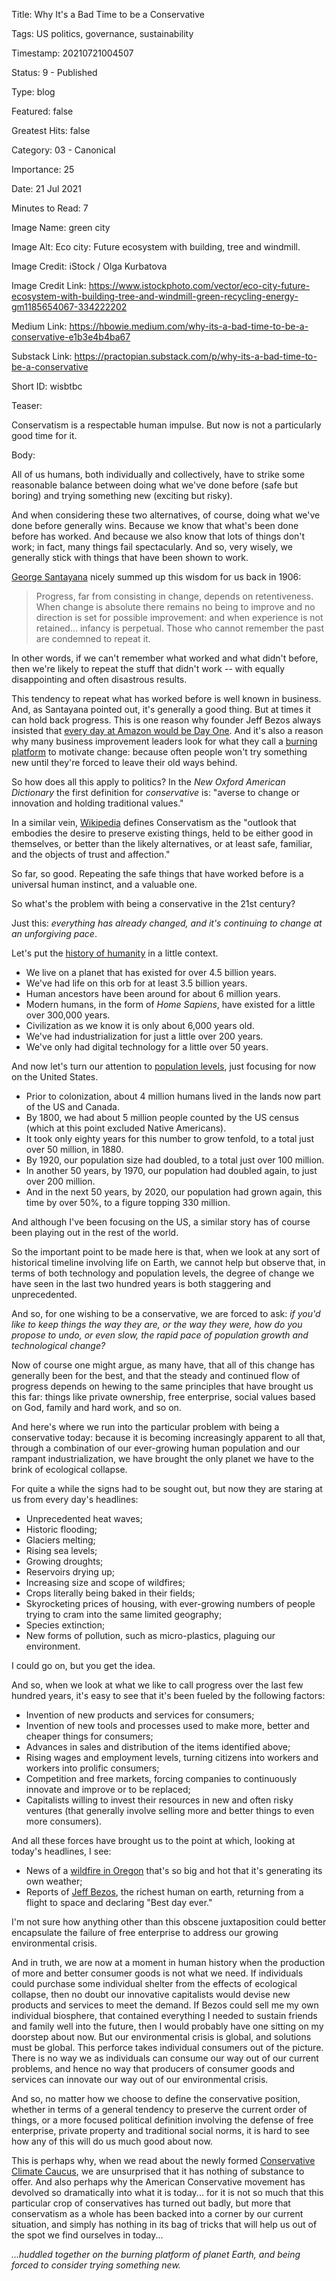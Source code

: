 Title:  Why It's a Bad Time to be a Conservative

Tags:   US politics, governance, sustainability

Timestamp: 20210721004507

Status: 9 - Published

Type:   blog

Featured: false

Greatest Hits: false

Category: 03 - Canonical

Importance: 25

Date:   21 Jul 2021

Minutes to Read: 7

Image Name: green city

Image Alt: Eco city: Future ecosystem with building, tree and windmill.

Image Credit: iStock / Olga Kurbatova

Image Credit Link: https://www.istockphoto.com/vector/eco-city-future-ecosystem-with-building-tree-and-windmill-green-recycling-energy-gm1185654067-334222202

Medium Link: https://hbowie.medium.com/why-its-a-bad-time-to-be-a-conservative-e1b3e4b4ba67

Substack Link: https://practopian.substack.com/p/why-its-a-bad-time-to-be-a-conservative

Short ID: wisbtbc

Teaser:

Conservatism is a respectable human impulse. But now is not a particularly good time for it.  


Body:

All of us humans, both individually and collectively, have to strike some reasonable balance between doing what we've done before (safe but boring) and trying something new (exciting but risky). 

And when considering these two alternatives, of course, doing what we've done before generally wins. Because we know that what's been done before has worked. And because we also know that lots of things don't work; in fact, many things fail spectacularly. And so, very wisely, we generally stick with things that have been shown to work. 

[George Santayana][gs] nicely summed up this wisdom for us back in 1906:

> Progress, far from consisting in change, depends on retentiveness. When change is absolute there remains no being to improve and no direction is set for possible improvement: and when experience is not retained... infancy is perpetual. Those who cannot remember the past are condemned to repeat it.

In other words, if we can't remember what worked and what didn't before, then we're likely to repeat the stuff that didn't work -- with equally disappointing and often disastrous results.  

This tendency to repeat what has worked before is well known in business. And, as Santayana pointed out, it's generally a good thing. But at times it can hold back progress. This is one reason why founder Jeff Bezos always insisted that [every day at Amazon would be Day One][day1]. And it's also a reason why many business improvement leaders look for what they call a [burning platform][burn] to motivate change: because often people won't try something new until they're forced to leave their old ways behind. 

So how does all this apply to politics? In the *New Oxford American Dictionary* the first definition for *conservative* is: "averse to change or innovation and holding traditional values." 

In a similar vein, [Wikipedia][wiki] defines Conservatism as the "outlook that embodies the desire to preserve existing things, held to be either good in themselves, or better than the likely alternatives, or at least safe, familiar, and the objects of trust and affection."

So far, so good. Repeating the safe things that have worked before is a universal human instinct, and a valuable one. 

So what's the problem with being a conservative in the 21st century?

Just this: *everything has already changed, and it's continuing to change at an unforgiving pace*. 

Let's put the [history of humanity][hhist] in a little context. 

* We live on a planet that has existed for over 4.5 billion years.  
* We've had life on this orb for at least 3.5 billion years. 
* Human ancestors have been around for about 6 million years. 
* Modern humans, in the form of *Home Sapiens*, have existed for a little over 300,000 years. 
* Civilization as we know it is only about 6,000 years old. 
* We've had industrialization for just a little over 200 years. 
* We've only had digital technology for a little over 50 years. 

And now let's turn our attention to [population levels][uspop], just focusing for now on the United States. 

* Prior to colonization, about 4 million humans lived in the lands now part of the US and Canada. 
* By 1800, we had about 5 million people counted by the US census (which at this point excluded Native Americans). 
* It took only eighty years for this number to grow tenfold, to a total just over 50 million, in 1880. 
* By 1920, our population size had doubled, to a total just over 100 million. 
* In another 50 years, by 1970, our population had doubled again, to just over 200 million. 
* And in the next 50 years, by 2020, our population had grown again, this time by over 50%, to a figure topping 330 million. 

And although I've been focusing on the US, a similar story has of course been playing out in the rest of the world. 

So the important point to be made here is that, when we look at any sort of historical timeline involving life on Earth, we cannot help but observe that, in terms of both technology and population levels, the degree of change we have seen in the last two hundred years is both staggering and unprecedented. 

And so, for one wishing to be a conservative, we are forced to ask: *if you'd like to keep things the way they are, or the way they were, how do you propose to undo, or even slow, the rapid pace of population growth and technological change?* 

Now of course one might argue, as many have, that all of this change has generally been for the best, and that the steady and continued flow of progress depends on hewing to the same principles that have brought us this far: things like private ownership, free enterprise, social values based on God, family and hard work, and so on. 

And here's where we run into the particular problem with being a conservative today: because it is becoming increasingly apparent  to all that, through a combination of our ever-growing human population and our rampant industrialization, we have brought the only planet we have to the brink of ecological collapse. 

For quite a while the signs had to be sought out, but now they are staring at us from every day's headlines:

* Unprecedented heat waves;
* Historic flooding;
* Glaciers melting;
* Rising sea levels;
* Growing droughts;
* Reservoirs drying up;
* Increasing size and scope of wildfires;
* Crops literally being baked in their fields;
* Skyrocketing prices of housing, with ever-growing numbers of people trying to cram into the same limited geography;
* Species extinction;
* New forms of pollution, such as micro-plastics, plaguing our environment. 

I could go on, but you get the idea. 

And so, when we look at what we like to call progress over the last few hundred years, it's easy to see that it's been fueled by the following factors:

* Invention of new products and services for consumers;
* Invention of new tools and processes used to make more, better and cheaper things for consumers;
* Advances in sales and distribution of the items identified above;
* Rising wages and employment levels, turning citizens into workers and workers into prolific consumers;
* Competition and free markets, forcing companies to continuously innovate and improve or to be replaced;
* Capitalists willing to invest their resources in new and often risky ventures (that generally involve selling more and better things to even more consumers). 

And all these forces have brought us to the point at which, looking at today's headlines, I see:

* News of a [wildfire in Oregon][bootleg] that's so big and hot that it's generating its own weather;
* Reports of [Jeff Bezos][bezos], the richest human on earth, returning from a flight to space and declaring "Best day ever."

I'm not sure how anything other than this obscene juxtaposition could better encapsulate the failure of free enterprise to address our growing environmental crisis.

And in truth, we are now at a moment in human history when the production of more and better consumer goods is not what we need. If individuals could purchase some individual shelter from  the effects of ecological collapse, then no doubt our innovative capitalists would devise new products and services to meet the demand. If Bezos could sell me my own individual biosphere, that contained everything I needed to sustain friends and family well into the future, then I would probably have one sitting on my doorstep about now. But our environmental crisis is global, and solutions must be global. This perforce takes individual consumers out of the picture. There is no way we as individuals can consume our way out of our current problems, and hence no way that producers of consumer goods and services can innovate our way out of our environmental crisis. 

And so, no matter how we choose to define the conservative position, whether in terms of a general tendency to preserve the current order of things, or a more focused political definition involving the defense of free enterprise, private property and traditional social norms, it is hard to see how any of this will do us much good about now. 

This is perhaps why, when we read about the newly formed [Conservative Climate Caucus][ccc], we are unsurprised that it has nothing of substance to offer. And also perhaps why the American Conservative movement has devolved so dramatically into  what it is today... for it is not so much that this particular crop of conservatives has turned out badly, but more that conservatism as a whole has been backed into a corner by our current situation, and simply has nothing in its bag of tricks that will help us out of the spot we find ourselves in today...

*...huddled together on the burning platform of planet Earth, and being forced to consider trying something new.*

[bezos]: https://www.nytimes.com/2021/07/20/science/bezos-blue-origin-space.html

[bootleg]: https://www.nytimes.com/2021/07/19/climate/bootleg-wildfire-weather.html

[burn]: https://www.inc.com/soren-kaplan/4-steps-to-create-a-burning-platform-to-motivate-change.html

[ccc]: https://curtis.house.gov/conservative-climate-caucus/

[day1]: https://www.inc.com/thomas-koulopoulos/jeff-bezos-just-shared-his-secret-for-amazons-success-and-yours-as-well.html?cid=search

[gs]: ../../authors/george-santayana.html

[hhist]: https://www.universetoday.com/38125/how-long-have-humans-been-on-earth/

[uspop]: https://en.wikipedia.org/wiki/Demographic_history_of_the_United_States

[wiki]: https://en.wikipedia.org/wiki/Conservatism

[wrights]: https://airandspace.si.edu/exhibitions/wright-brothers/online/fly/1899/fundamentals.cfm
